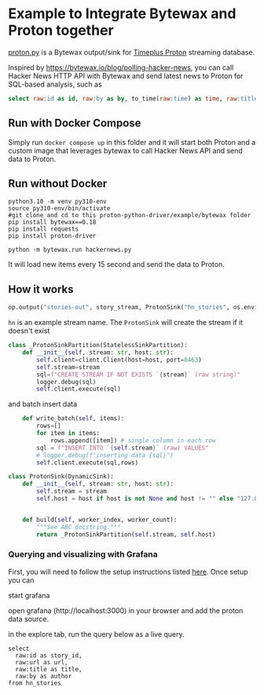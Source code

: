 # Example to Integrate Bytewax and Proton together
[proton.py](https://github.com/timeplus-io/proton-python-driver/blob/develop/example/bytewax/proton.py) is a Bytewax output/sink for [Timeplus Proton](https://github.com/timeplus-io/proton) streaming database.

Inspired by https://bytewax.io/blog/polling-hacker-news, you can call Hacker News HTTP API with Bytewax and send latest news to Proton for SQL-based analysis, such as

```sql
select raw:id as id, raw:by as by, to_time(raw:time) as time, raw:title as title from hn
```

## Run with Docker Compose
Simply run `docker compose up` in this folder and it will start both Proton and a custom image that leverages bytewax to call Hacker News API and send data to Proton.

## Run without Docker


```shell
python3.10 -m venv py310-env
source py310-env/bin/activate
#git clone and cd to this proton-python-driver/example/bytewax folder
pip install bytewax==0.18
pip install requests 
pip install proton-driver

python -m bytewax.run hackernews.py
```
It will load new items every 15 second and send the data to Proton.

## How it works

```python
op.output("stories-out", story_stream, ProtonSink("hn_stories", os.environ["PROTON_HOST"]))
```
`hn` is an example stream name. The `ProtonSink` will create the stream if it doesn't exist
```python
class _ProtonSinkPartition(StatelessSinkPartition):
    def __init__(self, stream: str, host: str):
        self.client=client.Client(host=host, port=8463)
        self.stream=stream
        sql=f"CREATE STREAM IF NOT EXISTS `{stream}` (raw string)"
        logger.debug(sql)
        self.client.execute(sql)
```
and batch insert data
```python
    def write_batch(self, items):
        rows=[]
        for item in items:
            rows.append([item]) # single column in each row
        sql = f"INSERT INTO `{self.stream}` (raw) VALUES"
        # logger.debug(f"inserting data {sql}")
        self.client.execute(sql,rows)
```

```python
class ProtonSink(DynamicSink):
    def __init__(self, stream: str, host: str):
        self.stream = stream
        self.host = host if host is not None and host != "" else "127.0.0.1"


    def build(self, worker_index, worker_count):
        """See ABC docstring."""
        return _ProtonSinkPartition(self.stream, self.host)
```

### Querying and visualizing with Grafana

First, you will need to follow the setup instructions listed [here](https://github.com/timeplus-io/proton/blob/develop/examples/grafana/README.md). Once setup you can

start grafana

open grafana (http://localhost:3000) in your browser and add the proton data source.

in the explore tab, run the query below as a live query.

```
select 
  raw:id as story_id,
  raw:url as url,
  raw:title as title,
  raw:by as author  
from hn_stories 
```
